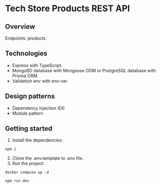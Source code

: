 # Tech Store Products REST API 

## Overview
Endpoints: products

## Technologies
* Express with TypeScript.
* MongoBD database with Mongoose ODM or PostgreSQL database with Prisma ORM.
* Validation env with env-var.

## Design patterns
* Dependency injection (DI)
* Module pattern

## Getting started
1. Install the dependencies:
```
npm i
```
2. Clone the .env.template to .env file.
3. Run the project:
```
docker compose up -d
```
```
npm run dev
```